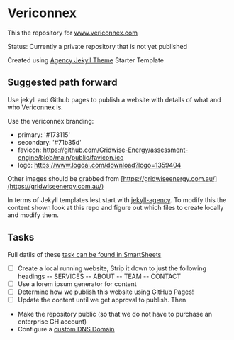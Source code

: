 # Vericonnex

This the repository for www.vericonnex.com

Status: Currently a private repository that is not yet published

Created using [Agency Jekyll Theme](https://github.com/raviriley/agency-jekyll-theme) Starter Template

## Suggested path forward

Use jekyll and Github pages to publish a website with details of what and who Vericonnex is.

Use the vericonnex branding:
- primary: '#173115'
- secondary: '#71b35d'
- favicon: https://github.com/Gridwise-Energy/assessment-engine/blob/main/public/favicon.ico
- logo: https://www.logoai.com/download?logo=1359404

Other images should be grabbed from [https://gridwiseenergy.com.au/](https://gridwiseenergy.com.au/)

In terms of Jekyll templates lest start with [jekyll-agency](https://github.com/raviriley/agency-jekyll-theme).  To modify this the content shown look at this repo and figure out which files to create locally and modify them.

## Tasks

Full datils of these [task can be found in SmartSheets](https://app.smartsheet.com/sheets/H4pcVQPrQc3FvjmWfmRR2VrmjC3M49W52qhfjrP1?rowId=7670639231799172)

- [ ] Create a local running website, Strip it down to just the following headings
    -- SERVICES
    -- ABOUT
    -- TEAM
    -- CONTACT
- [ ] Use a lorem ipsum generator for content
- [ ] Determine how we publish this website using GitHub Pages!
- [ ] Update the content until we get approval to publish. Then
- Make the repository public (so that we do not have to purchase an enterprise GH account)
- Configure a [custom DNS Domain](https://docs.github.com/en/pages/configuring-a-custom-domain-for-your-github-pages-site/managing-a-custom-domain-for-your-github-pages-site)